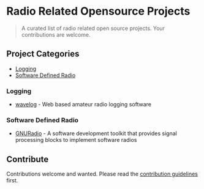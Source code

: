 # Radio Related Opensource Projects

> A curated list of radio related open source projects.  Your contributions are welcome.

## Project Categories
- [Logging](#logging)
- [Software Defined Radio](#software-defined-radio)

### Logging

- [wavelog](https://www.wavelog.org/) - Web based amateur radio logging software

### Software Defined Radio

- [GNURadio](https://www.gnuradio.org/) - A software development toolkit that provides signal processing blocks to implement software radios

## Contribute

Contributions welcome and wanted.  Please read the [contribution guidelines](contributing.md) first.
